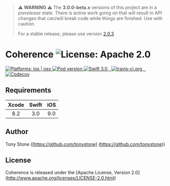 
> :warning: **WARNING** :warning: The **3.0.0-beta.x** versions of this project are in a _prerelease_ state. There
> is active work going on that will result in API changes that can/will break code while things are finished.  Use with caution.
>
>  For a stable release, please use version [2.0.3](https://github.com/tonystone/coherence/releases/tag/2.0.3)


# Coherence ![License: Apache 2.0](https://img.shields.io/badge/License-Apache%202.0-lightgray.svg?style=flat)

<a href="https://github.com/tonystone/coherence/" target="_blank">
   <img src="https://img.shields.io/badge/Platforms-ios%20%7C%20osx-lightgray.svg?style=flat" alt="Platforms: ios | osx">
</a>
<a href="https://github.com/tonystone/coherence/" target="_blank">
   <img src="https://img.shields.io/cocoapods/v/Coherence.svg?style=flat" alt="Pod version">
</a>
<a href="https://github.com/tonystone/coherence/" target="_blank">
   <img src="https://img.shields.io/badge/Swift-3.0-orange.svg?style=flat" alt="Swift 3.0">
</a>
<a href="https://travis-ci.org/tonystone/coherence" target="_blank">
  <img src="https://travis-ci.org/tonystone/coherence.svg?branch=master" alt="travis-ci.org" />
</a>
<a href="https://codecov.io/gh/tonystone/coherence" target="_blank">
  <img src="https://codecov.io/gh/tonystone/coherence/branch/master/graph/badge.svg" alt="Codecov" />
</a>

## Requirements

| Xcode | Swift | iOS |
|:-----:|:-----:|:---:|
|  8.2  |  3.0  | 9.0 |


## Author

Tony Stone ([https://github.com/tonystone] (https://github.com/tonystone))

## License

Coherence is released under the [Apache License, Version 2.0] (http://www.apache.org/licenses/LICENSE-2.0.html)
